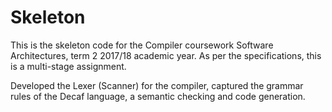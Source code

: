 # Skeleton

This is the skeleton code for the Compiler coursework 
Software Architectures, term 2 2017/18 academic year. As per the
specifications, this is a multi-stage assignment.

Developed the Lexer (Scanner) for the compiler,
captured the grammar rules of the Decaf language, a semantic checking and code generation.
